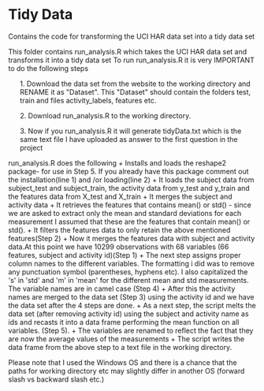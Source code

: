 Tidy Data
========

Contains the code for transforming the UCI HAR data set into a tidy data set 

This folder contains run_analysis.R which takes the UCI HAR data set and transforms it into a tidy data set
To run run_analysis.R it is very IMPORTANT to do the following steps
<ol>
1. Download the data set from the website to the working directory and RENAME it as "Dataset". This "Dataset" should contain the folders test, train and files activity_labels, features etc. </ol>
<ol>2. Download run_analysis.R to the working directory.</ol>
<ol>3. Now if you run_analysis.R it will generate tidyData.txt which is the same text file I have uploaded as answer to the first question in the project
</ol>
run_analysis.R does the following
+ Installs and loads the reshape2 package- for use in Step 5. If you already have this package comment out the installation(line 1) and /or loading(line 2)
+ It loads the subject data from subject_test and subject_train, the activity data from y_test and y_train and the features data from X_test and X_train
+ It merges the subject and activity data
+ It retrieves the features that contains mean() or std() - since we are asked to extract only the mean and standard deviations for each measurement I assumed that these are the features that contain mean() or std(). 
+ It filters the features data to only retain the above mentioned features(Step 2)
+ Now it merges the features data with subject and activity data.At this point we have 10299 observations with 68 variables (66 features, subject and activity id)(Step 1)
+ The next step assigns proper column names to the different variables. The formatting i did was to remove any punctuation symbol (parentheses, hyphens etc). I also capitalized the 's' in 'std' and 'm' in 'mean' for the different mean and std measurements. The variable names are in camel case (Step 4)
+ After this the activity names are merged to the data set (Step 3) using the activity id and we have the data set after the 4 steps are done.
+ As a next step, the script melts the data set (after removing activity id) using the subject and activity name as ids and recasts it into a data frame performing the mean function on all variables. (Step 5).
+ The variables are renamed to reflect the fact that they are now the average values of the measurements
+ The script writes the data frame from the above step to a text file in the working directory.

Please note that I used the Windows OS and there is a chance that the paths for working directory etc may slightly differ in another OS (forward slash vs backward slash etc.)
